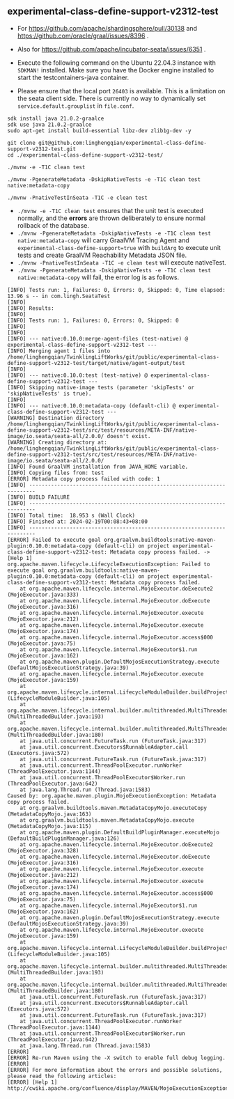 ## experimental-class-define-support-v2312-test

- For https://github.com/apache/shardingsphere/pull/30138 and https://github.com/oracle/graal/issues/8396 .
- Also for https://github.com/apache/incubator-seata/issues/6351 .

- Execute the following command on the Ubuntu 22.04.3 instance with `SDKMAN!` installed.
  Make sure you have the Docker engine installed to start the testcontainers-java container.
- Please ensure that the local port `26403` is available. This is a limitation on the seata client side.
  There is currently no way to dynamically set `service.default.grouplist` in `file.conf`.

```shell
sdk install java 21.0.2-graalce
sdk use java 21.0.2-graalce
sudo apt-get install build-essential libz-dev zlib1g-dev -y

git clone git@github.com:linghengqian/experimental-class-define-support-v2312-test.git
cd ./experimental-class-define-support-v2312-test/

./mvnw -e -T1C clean test

./mvnw -PgenerateMetadata -DskipNativeTests -e -T1C clean test native:metadata-copy

./mvnw -PnativeTestInSeata -T1C -e clean test
```

- `./mvnw -e -T1C clean test` ensures that the unit test is executed normally,
  and the **errors** are thrown deliberately to ensure normal rollback of the database.
- `./mvnw -PgenerateMetadata -DskipNativeTests -e -T1C clean test native:metadata-copy` will
  carry GraalVM Tracing Agent and `experimental-class-define-support=true` with `buildArg` to execute unit tests
  and create GraalVM Reachability Metadata JSON file.
- `./mvnw -PnativeTestInSeata -T1C -e clean test` will execute nativeTest.
- `./mvnw -PgenerateMetadata -DskipNativeTests -e -T1C clean test native:metadata-copy` will fail, the error log is as follows.

```shell
[INFO] Tests run: 1, Failures: 0, Errors: 0, Skipped: 0, Time elapsed: 13.96 s -- in com.lingh.SeataTest
[INFO] 
[INFO] Results:
[INFO] 
[INFO] Tests run: 1, Failures: 0, Errors: 0, Skipped: 0
[INFO] 
[INFO] 
[INFO] --- native:0.10.0:merge-agent-files (test-native) @ experimental-class-define-support-v2312-test ---
[INFO] Merging agent 1 files into /home/linghengqian/TwinklingLiftWorks/git/public/experimental-class-define-support-v2312-test/target/native/agent-output/test
[INFO] 
[INFO] --- native:0.10.0:test (test-native) @ experimental-class-define-support-v2312-test ---
[INFO] Skipping native-image tests (parameter 'skipTests' or 'skipNativeTests' is true).
[INFO] 
[INFO] --- native:0.10.0:metadata-copy (default-cli) @ experimental-class-define-support-v2312-test ---
[WARNING] Destination directory /home/linghengqian/TwinklingLiftWorks/git/public/experimental-class-define-support-v2312-test/src/test/resources/META-INF/native-image/io.seata/seata-all/2.0.0/ doesn't exist.
[WARNING] Creating directory at: /home/linghengqian/TwinklingLiftWorks/git/public/experimental-class-define-support-v2312-test/src/test/resources/META-INF/native-image/io.seata/seata-all/2.0.0/
[INFO] Found GraalVM installation from JAVA_HOME variable.
[INFO] Copying files from: test
[ERROR] Metadata copy process failed with code: 1
[INFO] ------------------------------------------------------------------------
[INFO] BUILD FAILURE
[INFO] ------------------------------------------------------------------------
[INFO] Total time:  18.953 s (Wall Clock)
[INFO] Finished at: 2024-02-19T00:08:43+08:00
[INFO] ------------------------------------------------------------------------
[ERROR] Failed to execute goal org.graalvm.buildtools:native-maven-plugin:0.10.0:metadata-copy (default-cli) on project experimental-class-define-support-v2312-test: Metadata copy process failed. -> [Help 1]
org.apache.maven.lifecycle.LifecycleExecutionException: Failed to execute goal org.graalvm.buildtools:native-maven-plugin:0.10.0:metadata-copy (default-cli) on project experimental-class-define-support-v2312-test: Metadata copy process failed.
    at org.apache.maven.lifecycle.internal.MojoExecutor.doExecute2 (MojoExecutor.java:333)
    at org.apache.maven.lifecycle.internal.MojoExecutor.doExecute (MojoExecutor.java:316)
    at org.apache.maven.lifecycle.internal.MojoExecutor.execute (MojoExecutor.java:212)
    at org.apache.maven.lifecycle.internal.MojoExecutor.execute (MojoExecutor.java:174)
    at org.apache.maven.lifecycle.internal.MojoExecutor.access$000 (MojoExecutor.java:75)
    at org.apache.maven.lifecycle.internal.MojoExecutor$1.run (MojoExecutor.java:162)
    at org.apache.maven.plugin.DefaultMojosExecutionStrategy.execute (DefaultMojosExecutionStrategy.java:39)
    at org.apache.maven.lifecycle.internal.MojoExecutor.execute (MojoExecutor.java:159)
    at org.apache.maven.lifecycle.internal.LifecycleModuleBuilder.buildProject (LifecycleModuleBuilder.java:105)
    at org.apache.maven.lifecycle.internal.builder.multithreaded.MultiThreadedBuilder$1.call (MultiThreadedBuilder.java:193)
    at org.apache.maven.lifecycle.internal.builder.multithreaded.MultiThreadedBuilder$1.call (MultiThreadedBuilder.java:180)
    at java.util.concurrent.FutureTask.run (FutureTask.java:317)
    at java.util.concurrent.Executors$RunnableAdapter.call (Executors.java:572)
    at java.util.concurrent.FutureTask.run (FutureTask.java:317)
    at java.util.concurrent.ThreadPoolExecutor.runWorker (ThreadPoolExecutor.java:1144)
    at java.util.concurrent.ThreadPoolExecutor$Worker.run (ThreadPoolExecutor.java:642)
    at java.lang.Thread.run (Thread.java:1583)
Caused by: org.apache.maven.plugin.MojoExecutionException: Metadata copy process failed.
    at org.graalvm.buildtools.maven.MetadataCopyMojo.executeCopy (MetadataCopyMojo.java:163)
    at org.graalvm.buildtools.maven.MetadataCopyMojo.execute (MetadataCopyMojo.java:115)
    at org.apache.maven.plugin.DefaultBuildPluginManager.executeMojo (DefaultBuildPluginManager.java:126)
    at org.apache.maven.lifecycle.internal.MojoExecutor.doExecute2 (MojoExecutor.java:328)
    at org.apache.maven.lifecycle.internal.MojoExecutor.doExecute (MojoExecutor.java:316)
    at org.apache.maven.lifecycle.internal.MojoExecutor.execute (MojoExecutor.java:212)
    at org.apache.maven.lifecycle.internal.MojoExecutor.execute (MojoExecutor.java:174)
    at org.apache.maven.lifecycle.internal.MojoExecutor.access$000 (MojoExecutor.java:75)
    at org.apache.maven.lifecycle.internal.MojoExecutor$1.run (MojoExecutor.java:162)
    at org.apache.maven.plugin.DefaultMojosExecutionStrategy.execute (DefaultMojosExecutionStrategy.java:39)
    at org.apache.maven.lifecycle.internal.MojoExecutor.execute (MojoExecutor.java:159)
    at org.apache.maven.lifecycle.internal.LifecycleModuleBuilder.buildProject (LifecycleModuleBuilder.java:105)
    at org.apache.maven.lifecycle.internal.builder.multithreaded.MultiThreadedBuilder$1.call (MultiThreadedBuilder.java:193)
    at org.apache.maven.lifecycle.internal.builder.multithreaded.MultiThreadedBuilder$1.call (MultiThreadedBuilder.java:180)
    at java.util.concurrent.FutureTask.run (FutureTask.java:317)
    at java.util.concurrent.Executors$RunnableAdapter.call (Executors.java:572)
    at java.util.concurrent.FutureTask.run (FutureTask.java:317)
    at java.util.concurrent.ThreadPoolExecutor.runWorker (ThreadPoolExecutor.java:1144)
    at java.util.concurrent.ThreadPoolExecutor$Worker.run (ThreadPoolExecutor.java:642)
    at java.lang.Thread.run (Thread.java:1583)
[ERROR] 
[ERROR] Re-run Maven using the -X switch to enable full debug logging.
[ERROR] 
[ERROR] For more information about the errors and possible solutions, please read the following articles:
[ERROR] [Help 1] http://cwiki.apache.org/confluence/display/MAVEN/MojoExecutionException

```